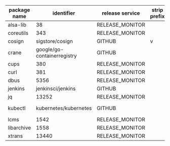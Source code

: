 | package name            | identifier                     | release service | strip prefix | notes                                                                     |
| ----------------------- | ------------------------------ | --------------- | ------------ | ------------------------------------------------------------------------- |
|alsa-lib                 |38                              |RELEASE_MONITOR  |              |                                                                           |
|coreutils                |343                             |RELEASE_MONITOR  |              |                                                                           |
|cosign                   |sigstore/cosign                 |GITHUB           |v             |                                                                           |
|crane                    |google/go-containerregistry     |GITHUB           |              |SKIP UNKNOWN                                                               |
|cups                     |380                             |RELEASE_MONITOR  |              |                                                                           |
|curl                     |381                             |RELEASE_MONITOR  |              |                                                                           |
|dbus                     |5356                            |RELEASE_MONITOR  |              |                                                                           |
|jenkins                  |jenkinsci/jenkins               |GITHUB           |              |                                                                           |
|jq                       |13252                           |RELEASE_MONITOR  |              |                                                                           |
|kubectl                  |kubernetes/kubernetes           |GITHUB           |              |SKIP UNKNOWN                                                               |
|lcms                     |1542                            |RELEASE_MONITOR  |              |                                                                           |
|libarchive               |1558                            |RELEASE_MONITOR  |              |                                                                           |
|xtrans                   |13440                           |RELEASE_MONITOR  |              |                                                                           |